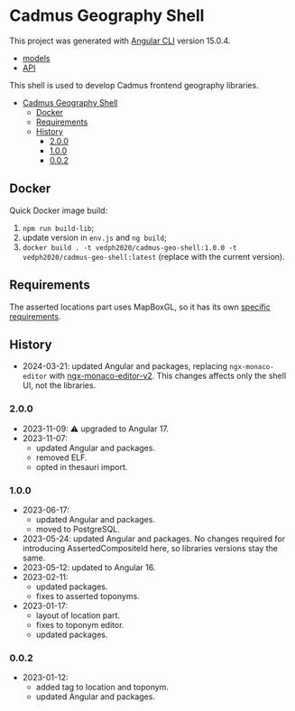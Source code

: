 # Cadmus Geography Shell

This project was generated with [Angular CLI](https://github.com/angular/angular-cli) version 15.0.4.

- [models](https://github.com/vedph/cadmus-geo)
- [API](https://github.com/vedph/cadmus-geo-api)

This shell is used to develop Cadmus frontend geography libraries.

- [Cadmus Geography Shell](#cadmus-geography-shell)
  - [Docker](#docker)
  - [Requirements](#requirements)
  - [History](#history)
    - [2.0.0](#200)
    - [1.0.0](#100)
    - [0.0.2](#002)

## Docker

Quick Docker image build:

1. `npm run build-lib`;
2. update version in `env.js` and `ng build`;
3. `docker build . -t vedph2020/cadmus-geo-shell:1.0.0 -t vedph2020/cadmus-geo-shell:latest` (replace with the current version).

## Requirements

The asserted locations part uses MapBoxGL, so it has its own [specific requirements](projects/myrmidon/cadmus-part-geo-asserted-locations/README.md).

## History

- 2024-03-21: updated Angular and packages, replacing `ngx-monaco-editor` with [ngx-monaco-editor-v2](https://github.com/miki995/ngx-monaco-editor-v2). This changes affects only the shell UI, not the libraries.

### 2.0.0

- 2023-11-09: ⚠️ upgraded to Angular 17.
- 2023-11-07:
  - updated Angular and packages.
  - removed ELF.
  - opted in thesauri import.

### 1.0.0

- 2023-06-17:
  - updated Angular and packages.
  - moved to PostgreSQL.
- 2023-05-24: updated Angular and packages. No changes required for introducing AssertedCompositeId here, so libraries versions stay the same.
- 2023-05-12: updated to Angular 16.
- 2023-02-11:
  - updated packages.
  - fixes to asserted toponyms.
- 2023-01-17:
  - layout of location part.
  - fixes to toponym editor.
  - updated packages.

### 0.0.2

- 2023-01-12:
  - added tag to location and toponym.
  - updated Angular and packages.
